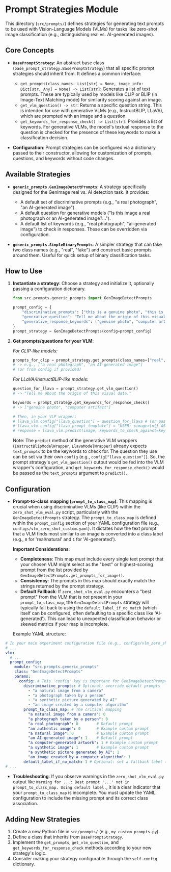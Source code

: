# Prompt Strategies Module

This directory (`src/prompts/`) defines strategies for generating text prompts to be used with Vision-Language Models (VLMs) for tasks like zero-shot image classification (e.g., distinguishing real vs. AI-generated images).

## Core Concepts

- **`BasePromptStrategy`**: An abstract base class (`base_prompt_strategy.BasePromptStrategy`) that all specific prompt strategies should inherit from. It defines a common interface:
    - `get_prompts(class_names: List[str] = None, image_info: Dict[str, Any] = None) -> List[str]`: 
        Generates a list of text prompts. These are typically used by models like CLIP or BLIP (in Image-Text Matching mode) for similarity scoring against an image.
    - `get_vlm_question() -> str`:
        Returns a specific question string. This is intended for use with generative VLMs (e.g., InstructBLIP, LLaVA), which are prompted with an image and a question.
    - `get_keywords_for_response_check() -> List[str]`:
        Provides a list of keywords. For generative VLMs, the model's textual response to the question is checked for the presence of these keywords to make a classification decision.

- **Configuration**: Prompt strategies can be configured via a dictionary passed to their constructor, allowing for customization of prompts, questions, and keywords without code changes.

## Available Strategies

- **`generic_prompts.GenImageDetectPrompts`**: 
    A strategy specifically designed for the GenImage real vs. AI detection task. It provides:
    - A default set of discriminative prompts (e.g., "a real photograph", "an AI-generated image").
    - A default question for generative models ("Is this image a real photograph or an AI-generated image?...").
    - A default list of keywords (e.g., "real photograph", "ai-generated image") to check in responses.
    These can be overridden via configuration.

- **`generic_prompts.SimpleBinaryPrompts`**: 
    A simpler strategy that can take two class names (e.g., "real", "fake") and construct basic prompts around them. Useful for quick setup of binary classification tasks.

## How to Use

1.  **Instantiate a strategy**: Choose a strategy and initialize it, optionally passing a configuration dictionary.
    ```python
    from src.prompts.generic_prompts import GenImageDetectPrompts

    prompt_config = {
        "discriminative_prompts": ["this is a genuine photo", "this is a computer artifact"],
        "generative_question": "Tell me about the origin of this visual data.",
        "generative_response_keywords": ["genuine photo", "computer artifact"]
    }
    prompt_strategy = GenImageDetectPrompts(config=prompt_config)
    ```

2.  **Get prompts/questions for your VLM**:

    *For CLIP-like models:*
    ```python
    prompts_for_clip = prompt_strategy.get_prompts(class_names=["real", "ai"])
    # -> e.g., ["a real photograph", "an AI-generated image"]
    # (or from config if provided)
    ```

    *For LLaVA/InstructBLIP-like models:*
    ```python
    question_for_llava = prompt_strategy.get_vlm_question()
    # -> "Tell me about the origin of this visual data."
    
    keywords = prompt_strategy.get_keywords_for_response_check()
    # -> ["genuine photo", "computer artifact"]
    
    # Then, in your VLP wrapper:
    # llava_vlm.config["llava_question"] = question_for_llava # (or pass directly)
    # llava_vlm.config["llava_prompt_template"] = "USER: <image>\n{} ASSISTANT:"
    # response = llava_vlm.predict(image, keywords_to_check_against=keywords)
    ```
    Note: The `predict` method of the generative VLM wrappers (`InstructBlipModelWrapper`, `LlavaModelWrapper`) already expects `text_prompts` to be the keywords to check for. The question they use can be set via their own `config` (e.g., `config["llava_question"]`). So, the prompt strategy's `get_vlm_question()` output would be fed into the VLM wrapper's configuration, and `get_keywords_for_response_check()` would be passed as the `text_prompts` argument to `predict()`.

## Configuration

- **Prompt-to-class mapping (`prompt_to_class_map`)**: 
    This mapping is crucial when using discriminative VLMs (like CLIP) within the `zero_shot_vlm_eval.py` script, particularly with the `GenImageDetectPrompts` strategy.
    The `prompt_to_class_map` is defined within the `prompt_config` section of your YAML configuration file (e.g., `configs/vlm_zero_shot_custom.yaml`).
    It dictates how the text prompt that a VLM finds most similar to an image is converted into a class label (e.g., `0` for 'real/natural' and `1` for 'AI-generated').

    **Important Considerations**:
    - **Completeness**: This map *must* include every single text prompt that your chosen VLM might select as the "best" or highest-scoring prompt from the list provided by `GenImageDetectPrompts.get_prompts_for_image()`.
    - **Consistency**: The prompts in this map should exactly match the strings returned by the prompt strategy.
    - **Default Fallback**: If `zero_shot_vlm_eval.py` encounters a "best prompt" from the VLM that is *not* present in your `prompt_to_class_map`, the `GenImageDetectPrompts` strategy will typically fall back to using the `default_label_if_no_match` (which itself can be configured, often defaulting to a specific class like 'AI-generated'). This can lead to unexpected classification behavior or skewed metrics if your map is incomplete.

    Example YAML structure:
```yaml
# In your main experiment configuration file (e.g., configs/vlm_zero_shot_custom.yaml)
# ...
vlm:
  # ...
  prompt_config:
    module: "src.prompts.generic_prompts"
    class: "GenImageDetectPrompts"
    params:
      config: # This 'config' key is important for GenImageDetectPrompts
        discriminative_prompts: # Optional: override default prompts
          - "a natural image from a camera"
          - "a photograph taken by a person"
          - "a synthetic picture generated by AI"
          - "an image created by a computer algorithm"
        prompt_to_class_map: # The critical mapping
          "a natural image from a camera": 0
          "a photograph taken by a person": 0
          "a real photograph": 0        # Default prompt
          "an authentic image": 0       # Example custom prompt
          "a natural image": 0          # Example custom prompt
          "an AI-generated image": 1    # Default prompt
          "a computer-generated artwork": 1 # Example custom prompt
          "a synthetic image": 1        # Example custom prompt
          "a synthetic picture generated by AI": 1
          "an image created by a computer algorithm": 1
        default_label_if_no_match: 1 # Optional: set a fallback label (0 or 1)
# ...
```

- **Troubleshooting**: If you observe warnings in the `zero_shot_vlm_eval.py` output like `Warning for ...: Best prompt '...' not in prompt_to_class_map. Using default label.`, it is a clear indicator that your `prompt_to_class_map` is incomplete. You must update the YAML configuration to include the missing prompt and its correct class association.

## Adding New Strategies

1.  Create a new Python file in `src/prompts/` (e.g., `my_custom_prompts.py`).
2.  Define a class that inherits from `BasePromptStrategy`.
3.  Implement the `get_prompts`, `get_vlm_question`, and `get_keywords_for_response_check` methods according to your new strategy's logic.
4.  Consider making your strategy configurable through the `self.config` dictionary. 